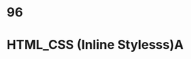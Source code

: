 # 96
# HTML_CSS (Inline Stylesss)A
<p style="color: blue; font_size: 21 px;"< styled paragraph<//P>

